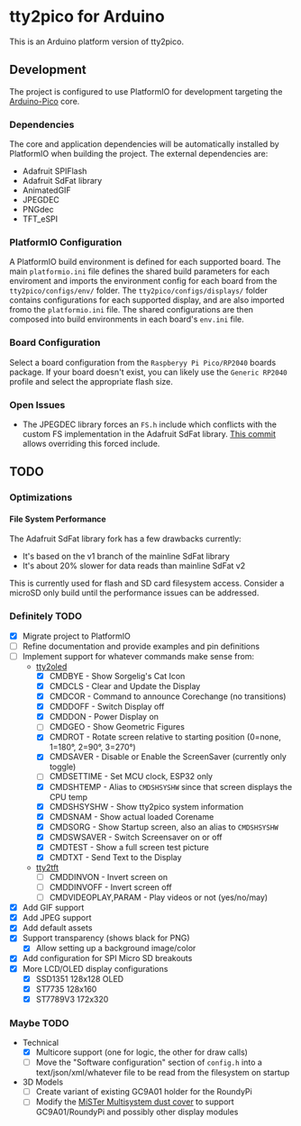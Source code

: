 # tty2pico for Arduino

This is an Arduino platform version of tty2pico.

## Development

The project is configured to use PlatformIO for development targeting the [Arduino-Pico](https://github.com/earlephilhower/arduino-pico) core.

### Dependencies

The core and application dependencies will be automatically installed by PlatformIO when building the project. The external dependencies are:

* Adafruit SPIFlash
* Adafruit SdFat library
* AnimatedGIF
* JPEGDEC
* PNGdec
* TFT_eSPI

### PlatformIO Configuration

A PlatformIO build environment is defined for each supported board. The main `platformio.ini` file defines the shared build parameters for each enviroment and imports the environment config for each board from the `tty2pico/configs/env/` folder. The `tty2pico/configs/displays/` folder contains configurations for each supported display, and are also imported fromo the `platformio.ini` file. The shared configurations are then composed into build environments in each board's `env.ini` file.

### Board Configuration

Select a board configuration from the `Raspberyy Pi Pico/RP2040` boards package. If your board doesn't exist, you can likely use the `Generic RP2040` profile and select the appropriate flash size.

### Open Issues

* The JPEGDEC library forces an `FS.h` include which conflicts with the custom FS implementation in the Adafruit SdFat library. [This commit](https://github.com/FeralAI/JPEGDEC/commit/6c2143afc6aa7e6b10d7d80923d0bd81b94993e0) allows overriding this forced include.

## TODO

### Optimizations

#### File System Performance

The Adafruit SdFat library fork has a few drawbacks currently:

* It's based on the v1 branch of the mainline SdFat library
* It's about 20% slower for data reads than mainline SdFat v2

This is currently used for flash and SD card filesystem access. Consider a microSD only build until the performance issues can be addressed.

### Definitely TODO

* [x] Migrate project to PlatformIO
* [ ] Refine documentation and provide examples and pin definitions
* [ ] Implement support for whatever commands make sense from:
  * [tty2oled](https://github.com/venice1200/MiSTer_tty2oled/wiki/Command_v2)
    * [x] CMDBYE - Show Sorgelig's Cat Icon
    * [x] CMDCLS - Clear and Update the Display
    * [x] CMDCOR - Command to announce Corechange (no transitions)
    * [x] CMDDOFF - Switch Display off
    * [x] CMDDON - Power Display on
    * [ ] CMDGEO - Show Geometric Figures
    * [x] CMDROT - Rotate screen relative to starting position (0=none, 1=180°, 2=90°, 3=270°)
    * [x] CMDSAVER - Disable or Enable the ScreenSaver (currently only toggle)
    * [ ] CMDSETTIME - Set MCU clock, ESP32 only
    * [x] CMDSHTEMP - Alias to `CMDSHSYSHW` since that screen displays the CPU temp
    * [x] CMDSHSYSHW - Show tty2pico system information
    * [x] CMDSNAM - Show actual loaded Corename
    * [x] CMDSORG - Show Startup screen, also an alias to `CMDSHSYSHW`
    * [x] CMDSWSAVER - Switch Screensaver on or off
    * [x] CMDTEST - Show a full screen test picture
    * [x] CMDTXT - Send Text to the Display
  * [tty2tft](https://github.com/ojaksch/MiSTer_tty2tft/tree/main/doc#commands)
    * [ ] CMDDINVON - Invert screen on
    * [ ] CMDDINVOFF - Invert screen off
    * [ ] CMDVIDEOPLAY,PARAM - Play videos or not (yes/no/may)
* [x] Add GIF support
* [x] Add JPEG support
* [x] Add default assets
* [x] Support transparency (shows black for PNG)
  * [x] Allow setting up a background image/color
* [x] Add configuration for SPI Micro SD breakouts
* [x] More LCD/OLED display configurations
  * [x] SSD1351 128x128 OLED
  * [x] ST7735 128x160
  * [x] ST7789V3 172x320

### Maybe TODO

* Technical
  * [x] Multicore support (one for logic, the other for draw calls)
  * [ ] Move the "Software configuration" section of `config.h` into a text/json/xml/whatever file to be read from the filesystem on startup
* 3D Models
  * [ ] Create variant of existing GC9A01 holder for the RoundyPi
  * [ ] Modify the [MiSTer Multisystem dust cover](https://www.printables.com/model/159379-mister-multisystem-v5-2022-classic-gaming-console-/files) to support GC9A01/RoundyPi and possibly other display modules